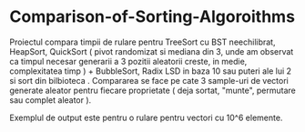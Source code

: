 # Comparison-of-Sorting-Algoroithms

  Proiectul compara timpii de rulare pentru TreeSort cu BST neechilibrat, HeapSort, QuickSort ( pivot randomizat si mediana din 3, unde am observat ca timpul necesar generarii
a 3 pozitii aleatorii creste, in medie, complexitatea timp ) + BubbleSort, Radix LSD in baza 10 sau puteri ale lui 2 si sort din bilbioteca <algorithm>. Compararea se face pe
cate 3 sample-uri de vectori generate aleator pentru fiecare proprietate ( deja sortat, "munte", permutare sau complet aleator ).

  Exemplul de output este pentru o rulare pentru vectori cu 10^6 elemente. 
